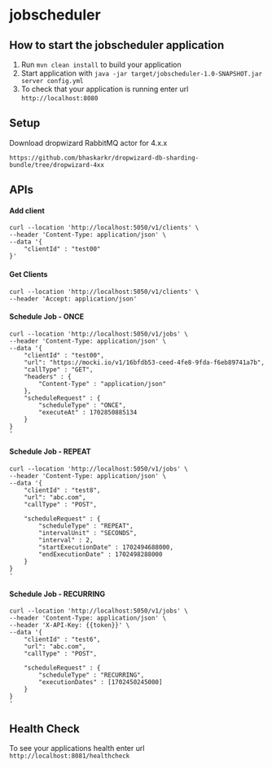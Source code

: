 # jobscheduler

How to start the jobscheduler application
---

1. Run `mvn clean install` to build your application
1. Start application with `java -jar target/jobscheduler-1.0-SNAPSHOT.jar server config.yml`
1. To check that your application is running enter url `http://localhost:8080`

## Setup
Download dropwizard RabbitMQ actor for 4.x.x
```
https://github.com/bhaskarkr/dropwizard-db-sharding-bundle/tree/dropwizard-4xx
```

## APIs
#### Add client
```
curl --location 'http://localhost:5050/v1/clients' \
--header 'Content-Type: application/json' \
--data '{
    "clientId" : "test00"
}'
```
#### Get Clients
```
curl --location 'http://localhost:5050/v1/clients' \
--header 'Accept: application/json'
```

#### Schedule Job - ONCE
```
curl --location 'http://localhost:5050/v1/jobs' \
--header 'Content-Type: application/json' \
--data '{
    "clientId" : "test00",
    "url": "https://mocki.io/v1/16bfdb53-ceed-4fe8-9fda-f6eb89741a7b",
    "callType" : "GET",
    "headers" : {
        "Content-Type" : "application/json"
    },
    "scheduleRequest" : {
        "scheduleType" : "ONCE",
        "executeAt" : 1702850885134
    }
}
'
```
#### Schedule Job - REPEAT
```
curl --location 'http://localhost:5050/v1/jobs' \
--header 'Content-Type: application/json' \
--data '{
    "clientId" : "test8",
    "url": "abc.com",
    "callType" : "POST",
    
    "scheduleRequest" : {
        "scheduleType" : "REPEAT",
        "intervalUnit" : "SECONDS",
        "interval" : 2,
        "startExecutionDate" : 1702494688000,
        "endExecutionDate" : 1702498288000
    }
}
'
```
#### Schedule Job - RECURRING
```
curl --location 'http://localhost:5050/v1/jobs' \
--header 'Content-Type: application/json' \
--header 'X-API-Key: {{token}}' \
--data '{
    "clientId" : "test6",
    "url": "abc.com",
    "callType" : "POST",
    
    "scheduleRequest" : {
        "scheduleType" : "RECURRING",
        "executionDates" : [1702450245000]
    }
}
'
```

Health Check
---
To see your applications health enter url `http://localhost:8081/healthcheck`

